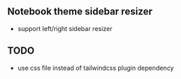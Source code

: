 ## Notebook theme sidebar resizer

- support left/right sidebar resizer

## TODO

- use css file instead of tailwindcss plugin dependency
